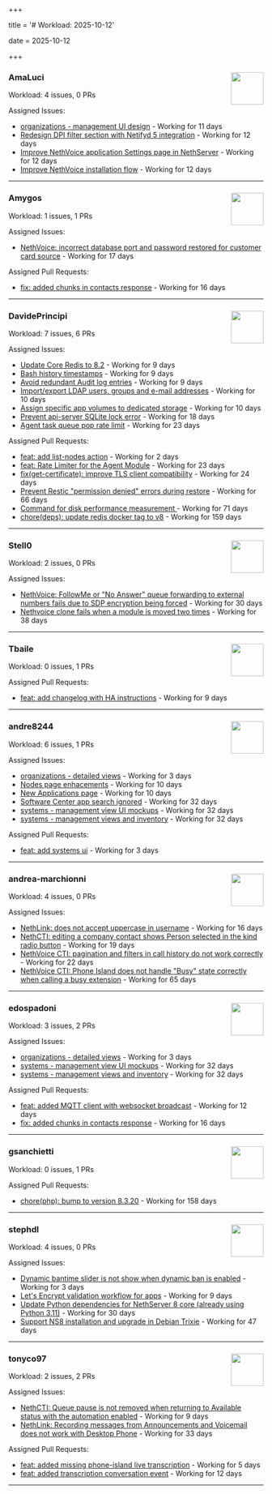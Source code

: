 +++

title = '# Workload: 2025-10-12'

date = 2025-10-12

+++

### AmaLuci <img src='https://avatars.githubusercontent.com/u/166636295?v=4&s=64' width='64' height='64' style='float:right;' /> ###
Workload: 4 issues, 0 PRs


Assigned Issues:
- [organizations - management UI design](https://github.com/NethServer/my/issues/24) - Working for 11 days
- [Redesign DPI filter section with Netifyd 5 integration](https://github.com/NethServer/dev/issues/7662) - Working for 12 days
- [Improve NethVoice application Settings page in NethServer](https://github.com/NethServer/dev/issues/7660) - Working for 12 days
- [Improve NethVoice installation flow](https://github.com/NethServer/dev/issues/7659) - Working for 12 days
---

### Amygos <img src='https://avatars.githubusercontent.com/u/510232?v=4&s=64' width='64' height='64' style='float:right;' /> ###
Workload: 1 issues, 1 PRs


Assigned Issues:
- [NethVoice: incorrect database port and password restored for customer card source](https://github.com/NethServer/dev/issues/7654) - Working for 17 days

Assigned Pull Requests:
- [fix: added chunks in contacts response](https://github.com/nethesis/ctiapp-authproxy/pull/14) - Working for 16 days
---

### DavidePrincipi <img src='https://avatars.githubusercontent.com/u/2920838?v=4&s=64' width='64' height='64' style='float:right;' /> ###
Workload: 7 issues, 6 PRs


Assigned Issues:
- [Update Core Redis to 8.2](https://github.com/NethServer/dev/issues/7676) - Working for 9 days
- [Bash history timestamps](https://github.com/NethServer/dev/issues/7674) - Working for 9 days
- [Avoid redundant Audit log entries](https://github.com/NethServer/dev/issues/7668) - Working for 9 days
- [Import/export LDAP users, groups and e-mail addresses](https://github.com/NethServer/dev/issues/7666) - Working for 10 days
- [Assign specific app volumes to dedicated storage](https://github.com/NethServer/dev/issues/7665) - Working for 10 days
- [Prevent api-server SQLite lock error](https://github.com/NethServer/dev/issues/7651) - Working for 18 days
- [Agent task queue pop rate limit](https://github.com/NethServer/dev/issues/7636) - Working for 23 days

Assigned Pull Requests:
- [feat: add list-nodes action](https://github.com/NethServer/ns8-core/pull/956) - Working for 2 days
- [feat: Rate Limiter for the Agent Module](https://github.com/NethServer/ns8-core/pull/938) - Working for 23 days
- [fix(get-certificate): improve TLS client compatibility](https://github.com/NethServer/ns8-core/pull/937) - Working for 24 days
- [Prevent Restic "permission denied" errors during restore](https://github.com/NethServer/ns8-core/pull/920) - Working for 66 days
- [Command for disk performance measurement ](https://github.com/NethServer/ns8-core/pull/915) - Working for 71 days
- [chore(deps): update redis docker tag to v8](https://github.com/NethServer/ns8-core/pull/874) - Working for 159 days
---

### Stell0 <img src='https://avatars.githubusercontent.com/u/4547897?v=4&s=64' width='64' height='64' style='float:right;' /> ###
Workload: 2 issues, 0 PRs


Assigned Issues:
- [NethVoice: FollowMe or "No Answer" queue forwarding to external numbers fails due to SDP encryption being forced](https://github.com/NethServer/dev/issues/7627) - Working for 30 days
- [Nethvoice clone fails when a module is moved two times](https://github.com/NethServer/dev/issues/7616) - Working for 38 days
---

### Tbaile <img src='https://avatars.githubusercontent.com/u/8052641?v=4&s=64' width='64' height='64' style='float:right;' /> ###
Workload: 0 issues, 1 PRs


Assigned Pull Requests:
- [feat: add changelog with HA instructions](https://github.com/NethServer/nethsecurity-docs/pull/209) - Working for 9 days
---

### andre8244 <img src='https://avatars.githubusercontent.com/u/4612169?v=4&s=64' width='64' height='64' style='float:right;' /> ###
Workload: 6 issues, 1 PRs


Assigned Issues:
- [organizations - detailed views](https://github.com/NethServer/my/issues/25) - Working for 3 days
- [Nodes page enhacements](https://github.com/NethServer/dev/issues/7664) - Working for 10 days
- [New Applications page](https://github.com/NethServer/dev/issues/7663) - Working for 10 days
- [Software Center app search ignored](https://github.com/NethServer/dev/issues/7620) - Working for 32 days
- [systems - management view UI mockups](https://github.com/NethServer/my/issues/23) - Working for 32 days
- [systems - management views and inventory](https://github.com/NethServer/my/issues/22) - Working for 32 days

Assigned Pull Requests:
- [feat: add systems ui](https://github.com/NethServer/my/pull/26) - Working for 3 days
---

### andrea-marchionni <img src='https://avatars.githubusercontent.com/u/6448460?v=4&s=64' width='64' height='64' style='float:right;' /> ###
Workload: 4 issues, 0 PRs


Assigned Issues:
- [NethLink: does not accept uppercase in username](https://github.com/NethServer/dev/issues/7656) - Working for 16 days
- [NethCTI: editing a company contact shows Person selected in the kind radio button](https://github.com/NethServer/dev/issues/7646) - Working for 19 days
- [NethVoice CTI: pagination and filters in call history do not work correctly](https://github.com/NethServer/dev/issues/7639) - Working for 22 days
- [NethVoice CTI: Phone Island does not handle "Busy" state correctly when calling a busy extension](https://github.com/NethServer/dev/issues/7599) - Working for 65 days
---

### edospadoni <img src='https://avatars.githubusercontent.com/u/6152486?v=4&s=64' width='64' height='64' style='float:right;' /> ###
Workload: 3 issues, 2 PRs


Assigned Issues:
- [organizations - detailed views](https://github.com/NethServer/my/issues/25) - Working for 3 days
- [systems - management view UI mockups](https://github.com/NethServer/my/issues/23) - Working for 32 days
- [systems - management views and inventory](https://github.com/NethServer/my/issues/22) - Working for 32 days

Assigned Pull Requests:
- [feat: added MQTT client with websocket broadcast](https://github.com/nethesis/ns8-nethvoice/pull/552) - Working for 12 days
- [fix: added chunks in contacts response](https://github.com/nethesis/ctiapp-authproxy/pull/14) - Working for 16 days
---

### gsanchietti <img src='https://avatars.githubusercontent.com/u/804596?v=4&s=64' width='64' height='64' style='float:right;' /> ###
Workload: 0 issues, 1 PRs


Assigned Pull Requests:
- [chore(php): bump to version 8.3.20](https://github.com/NethServer/ns8-webtop/pull/120) - Working for 158 days
---

### stephdl <img src='https://avatars.githubusercontent.com/u/3164851?v=4&s=64' width='64' height='64' style='float:right;' /> ###
Workload: 4 issues, 0 PRs


Assigned Issues:
- [Dynamic bantime slider is not show when dynamic ban is enabled](https://github.com/NethServer/dev/issues/7678) - Working for 3 days
- [Let's Encrypt validation workflow for apps](https://github.com/NethServer/dev/issues/7669) - Working for 9 days
- [Update Python dependencies for NethServer 8 core (already using Python 3.11)](https://github.com/NethServer/dev/issues/7625) - Working for 30 days
- [Support NS8 installation and upgrade in Debian Trixie](https://github.com/NethServer/dev/issues/7608) - Working for 47 days
---

### tonyco97 <img src='https://avatars.githubusercontent.com/u/36625268?v=4&s=64' width='64' height='64' style='float:right;' /> ###
Workload: 2 issues, 2 PRs


Assigned Issues:
- [NethCTI: Queue pause is not removed when returning to Available status with the automation enabled](https://github.com/NethServer/dev/issues/7671) - Working for 9 days
- [NethLink: Recording messages from Announcements and Voicemail does not work with Desktop Phone](https://github.com/NethServer/dev/issues/7619) - Working for 33 days

Assigned Pull Requests:
- [feat: added missing phone-island live transcription](https://github.com/nethesis/nethvoice-cti/pull/338) - Working for 5 days
- [feat: added transcription conversation event](https://github.com/nethesis/phone-island/pull/115) - Working for 12 days
---

